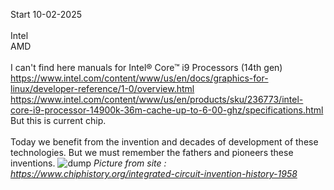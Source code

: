 
Start 10-02-2025 <br /><br />
Intel <br />
AMD <br /><br />
I can't find here manuals for Intel® Core™ i9 Processors (14th gen) 
https://www.intel.com/content/www/us/en/docs/graphics-for-linux/developer-reference/1-0/overview.html
<br />
https://www.intel.com/content/www/us/en/products/sku/236773/intel-core-i9-processor-14900k-36m-cache-up-to-6-00-ghz/specifications.html
<br />
But this is current chip.
 <br /><br />
Today we benefit from the invention and decades of development of these technologies. But we must remember the fathers and pioneers these inventions.
![dump](https://www.chiphistory.org/chc_upload/content/jpg/7/1499078871/1499078871.jpeg)
<i>Picture from site : https://www.chiphistory.org/integrated-circuit-invention-history-1958 </i>
